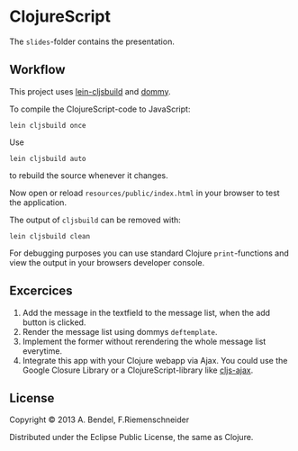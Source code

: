 # ClojureScript

The `slides`-folder contains the presentation.

## Workflow

This project uses [lein-cljsbuild](https://github.com/emezeske/lein-cljsbuild) and [dommy](https://github.com/Prismatic/dommy).

To compile the ClojureScript-code to JavaScript:

    lein cljsbuild once

Use

    lein cljsbuild auto

to rebuild the source whenever it changes.

Now open or reload `resources/public/index.html` in your browser to test the application.

The output of `cljsbuild` can be removed with:

    lein cljsbuild clean

For debugging purposes you can use standard Clojure `print`-functions and view the output in your browsers developer console.

## Excercices

1. Add the message in the textfield to the message list, when the add button is clicked.
2. Render the message list using dommys `deftemplate`.
3. Implement the former without rerendering the whole message list everytime.
4. Integrate this app with your Clojure webapp via Ajax. You could use the Google Closure Library or a ClojureScript-library like [cljs-ajax](https://github.com/yogthos/cljs-ajax).

## License

Copyright © 2013 A. Bendel, F.Riemenschneider

Distributed under the Eclipse Public License, the same as Clojure.
